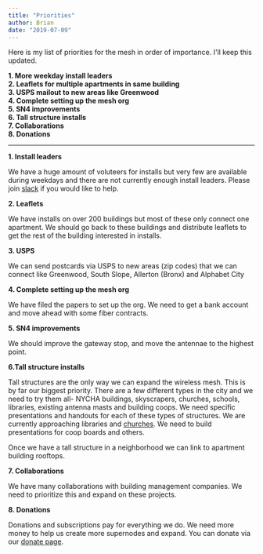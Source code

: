 ```yaml
---
title: "Priorities"
author: Brian
date: "2019-07-09"
---
```


Here is my list of priorities for the mesh in order of importance. I'll keep this updated.

**1. More weekday install leaders**    
**2. Leaflets for multiple apartments in same building**  
**3. USPS mailout to new areas like Greenwood**  
**4. Complete setting up the mesh org**  
**5. SN4 improvements**  
**6. Tall structure installs**  
**7. Collaborations**  
**8. Donations**  

---

**1. Install leaders**

We have a huge amount of voluteers for installs but very few are available during weekdays and there are not currently enough install leaders. Please join [slack](https://slack.nycmesh.net) if you would like to help.

**2. Leaflets**

We have installs on over 200 buildings but most of these only connect one apartment. We should go back to these buildings and distribute leaflets to get the rest of the building interested in installs. 

**3. USPS**

We can send postcards via USPS to new areas (zip codes) that we can connect like Greenwood, South Slope, Allerton (Bronx) and Alphabet City

**4. Complete setting up the mesh org**

We have filed the papers to set up the org. We need to get a bank account and move ahead with some fiber contracts.

**5. SN4 improvements**

We should improve the gateway stop, and move the antennae to the highest point.

**6.Tall structure installs**

Tall structures are the only way we can expand the wireless mesh. This is by far our biggest priority. There are a few different types in the city and we need to try them all- NYCHA buildings, skyscrapers, churches, schools, libraries, existing antenna masts and building coops. We need specific presentations and handouts for each of these types of structures. We are currently approaching libraries and [churches](https://docs.nycmesh.net/organization/outreach/church.pdf). We need to build presentations for coop boards and others.

Once we have a tall structure in a neighborhood we can link to apartment building rooftops.

**7. Collaborations**

We have many collaborations with building management companies. We need to prioritize this and expand on these projects.

**8. Donations**

Donations and subscriptions pay for everything we do. We need more money to help us create more supernodes and expand. You can donate via our [donate page](/donate).
